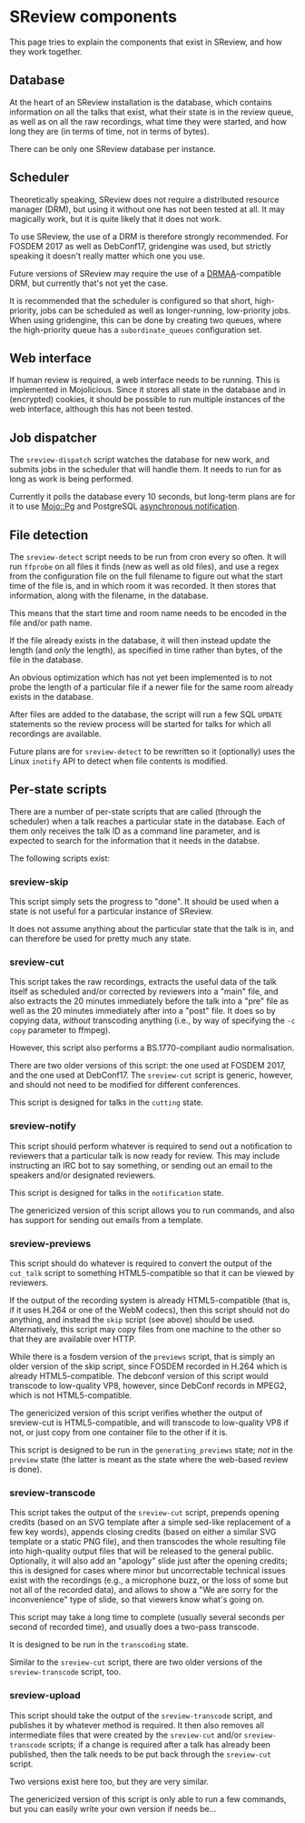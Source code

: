 # SReview components

This page tries to explain the components that exist in SReview, and how
they work together.

## Database

At the heart of an SReview installation is the database, which contains
information on all the talks that exist, what their state is in the
review queue, as well as on all the raw recordings, what time they were
started, and how long they are (in terms of time, not in terms of
bytes).

There can be only one SReview database per instance.

## Scheduler

Theoretically speaking, SReview does not require a distributed resource
manager (DRM), but using it without one has not been tested at all. It
may magically work, but it is quite likely that it does not work.

To use SReview, the use of a DRM is therefore strongly recommended. For
FOSDEM 2017 as well as DebConf17, gridengine was used, but strictly
speaking it doesn't really matter which one you use.

Future versions of SReview may require the use of a
[DRMAA](http://www.drmaa.org)-compatible DRM, but currently that's not
yet the case.

It is recommended that the scheduler is configured so that short,
high-priority, jobs can be scheduled as well as longer-running,
low-priority jobs. When using gridengine, this can be done by creating
two queues, where the high-priority queue has a `subordinate_queues`
configuration set.

## Web interface

If human review is required, a web interface needs to be running. This is
implemented in Mojolicious. Since it stores all state in the database
and in (encrypted) cookies, it should be possible to run multiple
instances of the web interface, although this has not been tested.

## Job dispatcher

The `sreview-dispatch` script watches the database for new work, and submits
jobs in the scheduler that will handle them. It needs to run for as long as
work is being performed.

Currently it polls the database every 10 seconds, but long-term plans
are for it to use [Mojo::Pg](https://metacpan.org/pod/Mojo::Pg) and
PostgreSQL [asynchronous
notification](https://www.postgresql.org/docs/9.6/static/sql-listen.html).

## File detection

The `sreview-detect` script needs to be run from cron every so often. It
will run `ffprobe` on all files it finds (new as well as old files), and
use a regex from the configuration file on the full filename to figure
out what the start time of the file is, and in which room it was
recorded. It then stores that information, along with the filename, in
the database.

This means that the start time and room name needs to be encoded in the
file and/or path name.

If the file already exists in the database, it will then instead update
the length (and *only* the length), as specified in time rather than
bytes, of the file in the database.

An obvious optimization which has not yet been implemented is to not
probe the length of a particular file if a newer file for the same room
already exists in the database.

After files are added to the database, the script will run a few SQL
`UPDATE` statements so the review process will be started for talks for
which all recordings are available.

Future plans are for `sreview-detect` to be rewritten so it (optionally)
uses the Linux `inotify` API to detect when file contents is modified.

## Per-state scripts

There are a number of per-state scripts that are called (through the
scheduler) when a talk reaches a particular state in the database. Each
of them only receives the talk ID as a command line parameter, and is
expected to search for the information that it needs in the databse.

The following scripts exist:

### sreview-skip

This script simply sets the progress to "done". It should be used when a
state is not useful for a particular instance of SReview.

It does not assume anything about the particular state that the talk is
in, and can therefore be used for pretty much any state.

### sreview-cut

This script takes the raw recordings, extracts the useful data of the
talk itself as scheduled and/or corrected by reviewers into a "main"
file, and also extracts the 20 minutes immediately before the talk into
a "pre" file as well as the 20 minutes immediately after into a "post"
file. It does so by copying data, *without* transcoding anything (i.e.,
by way of specifying the `-c copy` parameter to ffmpeg).

However, this script also performs a BS.1770-compliant audio
normalisation.

There are two older versions of this script: the one used at FOSDEM
2017, and the one used at DebConf17. The `sreview-cut` script is
generic, however, and should not need to be modified for different
conferences.

This script is designed for talks in the `cutting` state.

### sreview-notify

This script should perform whatever is required to send out a
notification to reviewers that a particular talk is now ready for
review. This may include instructing an IRC bot to say something, or
sending out an email to the speakers and/or designated reviewers.

This script is designed for talks in the `notification` state.

The genericized version of this script allows you to run commands,
and also has support for sending out emails from a template.

### sreview-previews

This script should do whatever is required to convert the output of the
`cut_talk` script to something HTML5-compatible so that it can be viewed
by reviewers.

If the output of the recording system is already HTML5-compatible (that
is, if it uses H.264 or one of the WebM codecs), then this script should
not do anything, and instead the `skip` script (see above) should be
used. Alternatively, this script may copy files from one machine to the
other so that they are available over HTTP.

While there is a fosdem version of the `previews` script, that is simply
an older version of the skip script, since FOSDEM recorded in H.264
which is already HTML5-compatible. The debconf version of this script
would transcode to low-quality VP8, however, since DebConf records in
MPEG2, which is not HTML5-compatible.

The genericized version of this script verifies whether the output of
sreview-cut is HTML5-compatible, and will transcode to low-quality VP8
if not, or just copy from one container file to the other if it is.

This script is designed to be run in the `generating_previews` state;
*not* in the `preview` state (the latter is meant as the state where the
web-based review is done).

### sreview-transcode

This script takes the output of the `sreview-cut` script, prepends opening
credits (based on an SVG template after a simple sed-like replacement of
a few key words), appends closing credits (based on either a similar SVG
template or a static PNG file), and then transcodes the whole resulting
file into high-quality output files that will be released to the general
public. Optionally, it will also add an "apology" slide just after the
opening credits; this is designed for cases where minor but
uncorrectable technical issues exist with the recordings (e.g., a
microphone buzz, or the loss of some but not all of the recorded data),
and allows to show a "We are sorry for the inconvenience" type of slide,
so that viewers know what's going on.

This script may take a long time to complete (usually several seconds
per second of recorded time), and usually does a two-pass transcode.

It is designed to be run in the `transcoding` state.

Similar to the `sreview-cut` script, there are two older versions of the
`sreview-transcode` script, too.

### sreview-upload

This script should take the output of the `sreview-transcode` script,
and publishes it by whatever method is required. It then also removes
all intermediate files that were created by the `sreview-cut` and/or
`sreview-transcode` scripts; if a change is required after a talk has
already been published, then the talk needs to be put back through the
`sreview-cut` script.

Two versions exist here too, but they are very similar.

The genericized version of this script is only able to run a few
commands, but you can easily write your own version if needs be...
